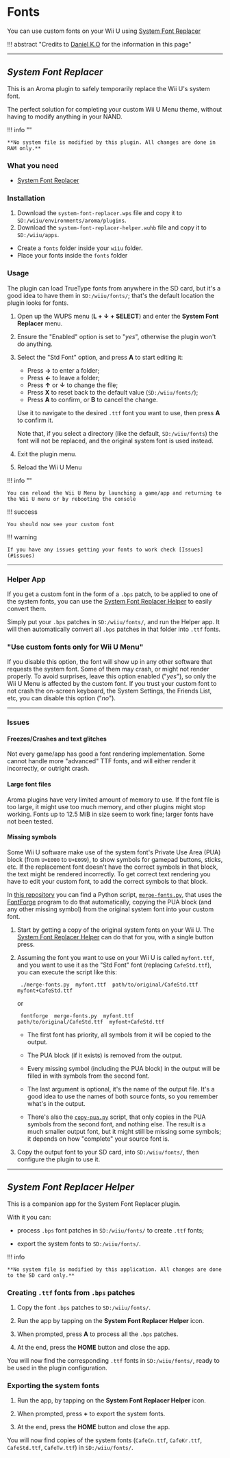 # Fonts

You can use custom fonts on your Wii U using [System Font Replacer](#system-font-replacer)

!!! abstract "Credits to [Daniel K.O](https://github.com/dkosmari/) for the information in this page"

--------------

## ***System Font Replacer***

This is an Aroma plugin to safely temporarily replace the Wii U's system font.

The perfect solution for completing your custom Wii U Menu theme, without having to modify
anything in your NAND.

!!! info ""

    **No system file is modified by this plugin. All changes are done in RAM only.**

### What you need

- [System Font Replacer](https://github.com/dkosmari/System-Font-Replacer/releases)

### Installation

1. Download the `system-font-replacer.wps` file and copy it to `SD:/wiiu/environments/aroma/plugins`.
2. Download the `system-font-replacer-helper.wuhb` file and copy it to `SD:/wiiu/apps`.

- Create a `fonts` folder inside your `wiiu` folder.
- Place your fonts inside the `fonts` folder

### Usage

The plugin can load TrueType fonts from anywhere in the SD card, but it's a good idea to have
them in `SD:/wiiu/fonts/`; that's the default location the plugin looks for fonts.

1. Open up the WUPS menu (**L + ↓ + SELECT**) and enter the **System Font
   Replacer** menu.

2. Ensure the "Enabled" option is set to "*yes*", otherwise the plugin won't do anything.

3. Select the "Std Font" option, and press **A** to start editing it:

   - Press **→** to enter a folder;
   - Press **←** to leave a folder;
   - Press **↑** or **↓** to change the file;
   - Press **X** to reset back to the default value (`SD:/wiiu/fonts/`);
   - Press **A** to confirm, or **B** to cancel the change.

   Use it to navigate to the desired `.ttf` font you want to use, then press **A** to
   confirm it.

   Note that, if you select a directory (like the default, `SD:/wiiu/fonts`) the font will
   not be replaced, and the original system font is used instead.

4. Exit the plugin menu.

5. Reload the Wii U Menu

!!! info ""

    You can reload the Wii U Menu by launching a game/app and returning to the Wii U menu or by rebooting the console

!!! success

    You should now see your custom font

!!! warning

    If you have any issues getting your fonts to work check [Issues](#issues)

--------------

### Helper App

If you get a custom font in the form of a `.bps` patch, to be applied to one of the system
fonts, you can use the [System Font Replacer Helper](#system-font-replacer-helper) to easily convert them.

Simply put your `.bps` patches in `SD:/wiiu/fonts/`, and run the Helper app. It will then
automatically convert all `.bps` patches in that folder into `.ttf` fonts.

### "Use custom fonts only for Wii U Menu"

If you disable this option, the font will show up in any other software that requests the
system font. Some of them may crash, or might not render properly. To avoid surprises,
leave this option enabled ("*yes*"), so only the Wii U Menu is affected by the custom
font. If you trust your custom font to not crash the on-screen keyboard, the System
Settings, the Friends List, etc, you can disable this option ("*no*").

--------------

### Issues

#### Freezes/Crashes and text glitches

Not every game/app has good a font rendering implementation. Some cannot handle more
"advanced" TTF fonts, and will either render it incorrectly, or outright crash.

#### Large font files

Aroma plugins have very limited amount of memory to use. If the font file is too large, it
might use too much memory, and other plugins might stop working. Fonts up to 12.5 MiB in
size seem to work fine; larger fonts have not been tested.

#### Missing symbols

Some Wii U software make use of the system font's Private Use Area (PUA) block (from
`U+E000` to `U+E099`), to show symbols for gamepad buttons, sticks, etc. If the
replacement font doesn't have the correct symbols in that block, the text might be
rendered incorrectly. To get correct text rendering you have to edit your custom font, to
add the correct symbols to that block.

In [this repository](https://github.com/dkosmari/System-Font-Replacer/) you can find a Python script, [`merge-fonts.py`](https://github.com/dkosmari/System-Font-Replacer/blob/main/merge-fonts.py), that
uses the [FontForge](https://fontforge.org/) program to do that automatically, copying the
PUA block (and any other missing symbol) from the original system font into your custom
font.

1. Start by getting a copy of the original system fonts on your Wii U. The [System Font
   Replacer Helper](#system-font-replacer-helper) can do that for you, with a single button press.

2. Assuming the font you want to use on your Wii U is called `myfont.ttf`, and you want to
   use it as the "Std Font" font (replacing `CafeStd.ttf`), you can execute the script
   like this:

        ./merge-fonts.py  myfont.ttf  path/to/original/CafeStd.ttf  myfont+CafeStd.ttf

    or

        fontforge  merge-fonts.py  myfont.ttf  path/to/original/CafeStd.ttf  myfont+CafeStd.ttf

    - The first font has priority, all symbols from it will be copied to the output.

    - The PUA block (if it exists) is removed from the output.

    - Every missing symbol (including the PUA block) in the output will be filled in with
        symbols from the second font.

    - The last argument is optional, it's the name of the output file. It's a good idea to
        use the names of both source fonts, so you remember what's in the output.

    - There's also the [`copy-pua.py`](https://github.com/dkosmari/System-Font-Replacer/blob/main/copy-pua.py) script, that only copies in the PUA
    symbols from the second font, and nothing else. The result is a much smaller output
    font, but it might still be missing some symbols; it depends on how "complete" your
    source font is.

3. Copy the output font to your SD card, into `SD:/wiiu/fonts/`, then configure the plugin
   to use it.

--------------

## ***System Font Replacer Helper***

This is a companion app for the System Font Replacer plugin.

With it you can:

  - process `.bps` font patches in `SD:/wiiu/fonts/` to create `.ttf` fonts;

  - export the system fonts to `SD:/wiiu/fonts/`.

!!! info

    **No system file is modified by this application. All changes are done to the SD card only.**


### Creating `.ttf` fonts from `.bps` patches

1. Copy the font `.bps` patches to `SD:/wiiu/fonts/`.

2. Run the app by tapping on the **System Font Replacer Helper** icon.

3. When prompted, press **A** to process all the `.bps` patches.

4. At the end, press the **HOME** button and close the app.

You will now find the corresponding `.ttf` fonts in `SD:/wiiu/fonts/`, ready to be used in
the plugin configuration.


### Exporting the system fonts

1. Run the app, by tapping on the **System Font Replacer Helper** icon.

2. When prompted, press **+** to export the system fonts.

3. At the end, press the **HOME** button and close the app.

You will now find copies of the system fonts (`CafeCn.ttf`, `CafeKr.ttf`, `CafeStd.ttf`,
`CafeTw.ttf`) in `SD:/wiiu/fonts/`.